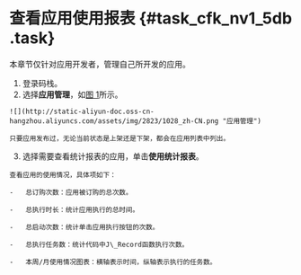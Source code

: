 # 查看应用使用报表 {#task_cfk_nv1_5db .task}

本章节仅针对应用开发者，管理自己所开发的应用。

1.   登录码栈。 
2.   选择**应用管理**，如[图 1](#fig_v4z_sv1_5db)所示。 

    ![](http://static-aliyun-doc.oss-cn-hangzhou.aliyuncs.com/assets/img/2823/1028_zh-CN.png "应用管理")

    只要应用发布过，无论当前状态是上架还是下架，都会在应用列表中列出。

3.   选择需要查看统计报表的应用，单击**使用统计报表**。 

    查看应用的使用情况，具体项如下：

    -   总订购次数：应用被订购的总次数。

    -   总执行时长：统计应用执行的总时间。

    -   总启动次数：统计单击应用执行按钮的次数。

    -   总执行任务数：统计代码中J\_Record函数执行次数。

    -   本周/月使用情况图表：横轴表示时间，纵轴表示执行的任务数。


